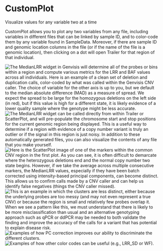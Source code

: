 # CustomPlot

Visualize values for any variable two at a time

CustomPlot allows you to plot any two variables from any file, including variables in different files that can be linked by sample ID, and to color-code them by any variable found in SampleData. Moreover, if there are sample ID and genomic location columns in the file (or if the name of the file is a genomic location), then clicking on a dot will open Trailer for that region of that individual.

![The MedianLRR widget in Genvisis will determine all of the probes or bins within a region and compute various metrics for the LRR and BAF values across all individuals. Here is an example of a clean set of deletion and duplication calls, color-coded by what was called within the Genvisis CNV caller. The choice of variable for the other axis is up to you, but we default to the median absolute difference (MAD) as a measure of spread. We expect the spread to be large for the homozygous deletions on the left side (in red), but if this value is high for a different state, it is likely evidence of a lower quality sample where the genotype might be less accurate.](/images/CustomPlot_Image1.png)
![The MedianLRR widget can be called directly from within Trailer or ScatterPlot, and will pre-populate the chromosome start and stop positions for the current genomic region being displayed. This is a useful way to determine if a region with evidence of a copy number variant is truly an outlier or if the signal in this region is just noisy. In addition to these automatically generated files, you can also visualize the contents of any file that you make yourself.](/images/CustomPlot_Image2.png)
![Here is the ScatterPlot image of one of the markers within the common CNV region in the first plot. As you can see, it is often difficult to demarcate where the heterozygous deletions end and the normal copy number two state begins. However, if we take the average across multiple consecutive markers, the MedianLRR values, especially if they have been batch corrected using intensity-based principal components, can become distinct. This allows us to confirm calls made by a CNV caller and can help us identify false negatives (things the CNV caller missed).](/images/CustomPlot_Image3.png)
![This is an example in which the clusters are less distinct, either because the underlying probes are too messy (and may not even represent a true CNV) or because the region is small and relatively few probes overlap it. When we see a pattern like this, we must understand that there is likely to be more misclassification than usual and an alternative genotyping approach such as qPCR or ddPCR may be needed to both validate the finding and improve the accuracy of the calls for a variant that has potential to explain disease risk.](/images/CustomPlot_Image4.png)
![Examples of how PC correction improves our ability to discriminate the different clusters.](/images/CustomPlot_Image5.png)
![Examples of how other color codes can be useful (e.g., LRR_SD or WF).](/images/CustomPlot_Image6.png)
